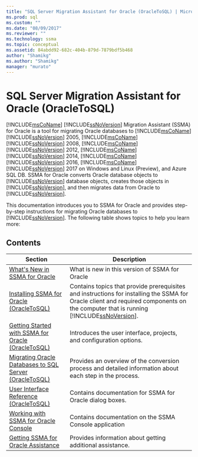 ```yaml
---
title: "SQL Server Migration Assistant for Oracle (OracleToSQL) | Microsoft Docs"
ms.prod: sql
ms.custom: ""
ms.date: "08/09/2017"
ms.reviewer: ""
ms.technology: ssma
ms.topic: conceptual
ms.assetid: 84abdd92-682c-404b-879d-7879bdf5b468
author: "Shamikg"
ms.author: "Shamikg"
manager: "murato"
---
```

# SQL Server Migration Assistant for Oracle (OracleToSQL)
[!INCLUDE[msCoName](../../includes/msconame_md.md)] [!INCLUDE[ssNoVersion](../../includes/ssnoversion-md.md)] Migration Assistant (SSMA) for Oracle is a tool for migrating Oracle databases to [!INCLUDE[msCoName](../../includes/msconame_md.md)][!INCLUDE[ssNoVersion](../../includes/ssnoversion-md.md)] 2005, [!INCLUDE[msCoName](../../includes/msconame_md.md)][!INCLUDE[ssNoVersion](../../includes/ssnoversion-md.md)] 2008, [!INCLUDE[msCoName](../../includes/msconame_md.md)][!INCLUDE[ssNoVersion](../../includes/ssnoversion-md.md)] 2012, [!INCLUDE[msCoName](../../includes/msconame_md.md)][!INCLUDE[ssNoVersion](../../includes/ssnoversion-md.md)] 2014, [!INCLUDE[msCoName](../../includes/msconame_md.md)][!INCLUDE[ssNoVersion](../../includes/ssnoversion-md.md)] 2016, [!INCLUDE[msCoName](../../includes/msconame_md.md)][!INCLUDE[ssNoVersion](../../includes/ssnoversion-md.md)] 2017 on Windows and Linux (Preview), and Azure SQL DB. SSMA for Oracle converts Oracle database objects to [!INCLUDE[ssNoVersion](../../includes/ssnoversion-md.md)] database objects, creates those objects in [!INCLUDE[ssNoVersion](../../includes/ssnoversion-md.md)], and then migrates data from Oracle to [!INCLUDE[ssNoVersion](../../includes/ssnoversion-md.md)].  
  
This documentation introduces you to SSMA for Oracle and provides step-by-step instructions for migrating Oracle databases to [!INCLUDE[ssNoVersion](../../includes/ssnoversion-md.md)]. The following table shows topics to help you learn more:  
  
## Contents  
  
|Section|Description|  
|-----------|---------------|  
|[What's New in SSMA  for Oracle](https://msdn.microsoft.com/f305ebb6-7393-4a43-abb3-6332b739d690)|What is new in this version of SSMA for Oracle|  
|[Installing SSMA  for Oracle &#40;OracleToSQL&#41;](../../ssma/oracle/installing-ssma-for-oracle-oracletosql.md)|Contains topics that provide prerequisites and instructions for installing the SSMA for Oracle client and required components on the computer that is running [!INCLUDE[ssNoVersion](../../includes/ssnoversion-md.md)].|  
|[Getting Started with SSMA for Oracle &#40;OracleToSQL&#41;](../../ssma/oracle/getting-started-with-ssma-for-oracle-oracletosql.md)|Introduces the user interface, projects, and configuration options.|  
|[Migrating Oracle Databases to SQL Server &#40;OracleToSQL&#41;](../../ssma/oracle/migrating-oracle-databases-to-sql-server-oracletosql.md)|Provides an overview of the conversion process and detailed information about each step in the process.|  
|[User Interface Reference &#40;OracleToSQL&#41;](../../ssma/oracle/user-interface-reference-oracletosql.md)|Contains documentation for SSMA for Oracle dialog boxes.|  
|[Working with SSMA for Oracle Console](working-with-ssma-for-oracle-console-oracletosql.md)|Contains documentation on the SSMA Console application|  
|[Getting SSMA for Oracle Assistance](https://go.microsoft.com/fwlink/?LinkID=708538&clcid=0x409)|Provides information about getting additional assistance.|  
  
